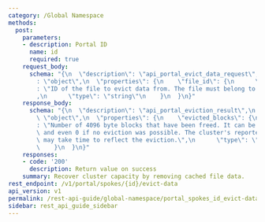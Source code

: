```yaml
---
category: /Global Namespace
methods:
  post:
    parameters:
    - description: Portal ID
      name: id
      required: true
    request_body:
      schema: "{\n  \"description\": \"api_portal_evict_data_request\",\n  \"type\"\
        : \"object\",\n  \"properties\": {\n    \"file_id\": {\n      \"description\"\
        : \"ID of the file to evict data from. The file must belong to a portal.\"\
        ,\n      \"type\": \"string\"\n    }\n  }\n}"
    response_body:
      schema: "{\n  \"description\": \"api_portal_eviction_result\",\n  \"type\":\
        \ \"object\",\n  \"properties\": {\n    \"evicted_blocks\": {\n      \"description\"\
        : \"Number of 4096 byte blocks that have been freed. It can be less than requested\
        \ and even 0 if no eviction was possible. The cluster's reported free capacity\
        \ may take time to reflect the eviction.\",\n      \"type\": \"string\"\n\
        \    }\n  }\n}"
    responses:
    - code: '200'
      description: Return value on success
    summary: Recover cluster capacity by removing cached file data.
rest_endpoint: /v1/portal/spokes/{id}/evict-data
api_version: v1
permalink: /rest-api-guide/global-namespace/portal_spokes_id_evict-data.html
sidebar: rest_api_guide_sidebar
---
```

